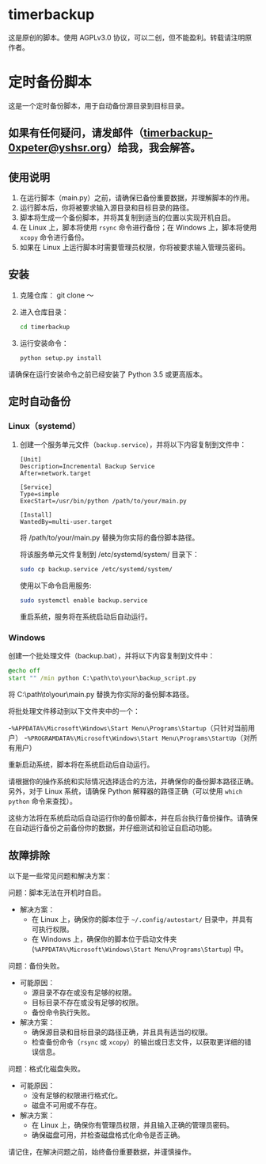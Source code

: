 # timerbackup
这是原创的脚本。使用 AGPLv3.0 协议，可以二创，但不能盈利。转载请注明原作者。

# 定时备份脚本

这是一个定时备份脚本，用于自动备份源目录到目标目录。

## 如果有任何疑问，请发邮件（timerbackup-0xpeter@yshsr.org）给我，我会解答。

## 使用说明

1. 在运行脚本（main.py）之前，请确保已备份重要数据，并理解脚本的作用。
2. 运行脚本后，你将被要求输入源目录和目标目录的路径。
3. 脚本将生成一个备份脚本，并将其复制到适当的位置以实现开机自启。
4. 在 Linux 上，脚本将使用 `rsync` 命令进行备份；在 Windows 上，脚本将使用 `xcopy` 命令进行备份。
5. 如果在 Linux 上运行脚本时需要管理员权限，你将被要求输入管理员密码。

## 安装

1. 克隆仓库：
   git clone ～
   
2. 进入仓库目录：
   ```bash
   cd timerbackup
   ```
   
4. 运行安装命令：
   ```bash
   python setup.py install
   ```
请确保在运行安装命令之前已经安装了 Python 3.5 或更高版本。

## 定时自动备份

### Linux（systemd）

1. 创建一个服务单元文件（`backup.service`），并将以下内容复制到文件中：
   ```service
   [Unit]
   Description=Incremental Backup Service
   After=network.target

   [Service]
   Type=simple
   ExecStart=/usr/bin/python /path/to/your/main.py

   [Install]
   WantedBy=multi-user.target
   ```
   
   将 /path/to/your/main.py 替换为你实际的备份脚本路径。

   将该服务单元文件复制到 /etc/systemd/system/ 目录下：
   
   ```bash
   sudo cp backup.service /etc/systemd/system/
   ```
   使用以下命令启用服务:
   ```bash
   sudo systemctl enable backup.service
   ```
   重启系统，服务将在系统启动后自动运行。

### Windows
创建一个批处理文件（backup.bat），并将以下内容复制到文件中：
```bat
@echo off
start "" /min python C:\path\to\your\backup_script.py
```
将 C:\path\to\your\main.py 替换为你实际的备份脚本路径。

将批处理文件移动到以下文件夹中的一个：

  -`%APPDATA%\Microsoft\Windows\Start Menu\Programs\Startup`（只针对当前用户）
  -`%PROGRAMDATA%\Microsoft\Windows\Start Menu\Programs\StartUp`（对所有用户）

重新启动系统，脚本将在系统启动后自动运行。

请根据你的操作系统和实际情况选择适合的方法，并确保你的备份脚本路径正确。另外，对于 Linux 系统，请确保 Python 解释器的路径正确（可以使用 `which python` 命令来查找）。

这些方法将在系统启动后自动运行你的备份脚本，并在后台执行备份操作。请确保在自动运行备份之前备份你的数据，并仔细测试和验证自启动功能。

## 故障排除
以下是一些常见问题和解决方案：

问题：脚本无法在开机时自启。

- 解决方案：
  - 在 Linux 上，确保你的脚本位于 `~/.config/autostart/` 目录中，并具有可执行权限。
  - 在 Windows 上，确保你的脚本位于启动文件夹 (`%APPDATA%\Microsoft\Windows\Start Menu\Programs\Startup`) 中。

问题：备份失败。

- 可能原因：
  - 源目录不存在或没有足够的权限。
  - 目标目录不存在或没有足够的权限。
  - 备份命令执行失败。
- 解决方案：
  - 确保源目录和目标目录的路径正确，并且具有适当的权限。
  - 检查备份命令（`rsync` 或 `xcopy`）的输出或日志文件，以获取更详细的错误信息。

问题：格式化磁盘失败。

- 可能原因：
  - 没有足够的权限进行格式化。
  - 磁盘不可用或不存在。
- 解决方案：
  - 在 Linux 上，确保你有管理员权限，并且输入正确的管理员密码。
  - 确保磁盘可用，并检查磁盘格式化命令是否正确。

请记住，在解决问题之前，始终备份重要数据，并谨慎操作。
